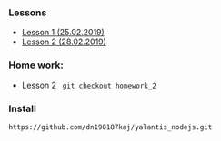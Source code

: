 ### Lessons
* [Lesson 1 (25.02.2019)](https://slides.com/alexpodobed/core-js#/)
* [Lesson 2 (28.02.2019)](https://slides.com/alexpodobed/core-js-functions#/)

### Home work:
* Lesson 2 ``` git checkout homework_2```

### Install
```
https://github.com/dn190187kaj/yalantis_nodejs.git
```

